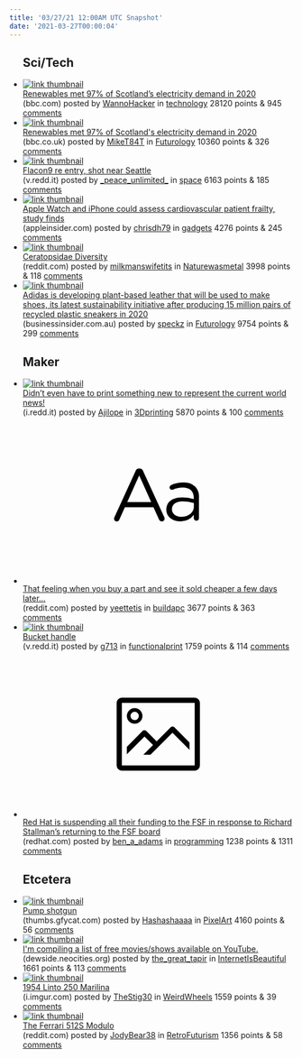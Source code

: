 ```yaml
---
title: '03/27/21 12:00AM UTC Snapshot'
date: '2021-03-27T00:00:04'
---
```

<ul>
<h2>Sci/Tech</h2>

<li><a href='https://www.bbc.com/news/uk-scotland-56530424'><img src='https://a.thumbs.redditmedia.com/pEv0wDMWUvH3r7u2_q6C739bvuV1k2Rvzvdp1qhjky0.jpg' alt='link thumbnail'></a><div><div class='linkTitle'><a href='https://www.bbc.com/news/uk-scotland-56530424'>Renewables met 97% of Scotland’s electricity demand in 2020</a></div>(bbc.com) posted by <a href='https://www.reddit.com/user/WannoHacker'>WannoHacker</a> in <a href='https://www.reddit.com/r/technology'>technology</a> 28120 points & 945 <a href='https://www.reddit.com/r/technology/comments/mdkqot/renewables_met_97_of_scotlands_electricity_demand/'>comments</a></div></li>

<li><a href='https://www.bbc.co.uk/news/uk-scotland-56530424'><img src='https://a.thumbs.redditmedia.com/pEv0wDMWUvH3r7u2_q6C739bvuV1k2Rvzvdp1qhjky0.jpg' alt='link thumbnail'></a><div><div class='linkTitle'><a href='https://www.bbc.co.uk/news/uk-scotland-56530424'>Renewables met 97% of Scotland's electricity demand in 2020</a></div>(bbc.co.uk) posted by <a href='https://www.reddit.com/user/MikeT84T'>MikeT84T</a> in <a href='https://www.reddit.com/r/Futurology'>Futurology</a> 10360 points & 326 <a href='https://www.reddit.com/r/Futurology/comments/mdg6jp/renewables_met_97_of_scotlands_electricity_demand/'>comments</a></div></li>

<li><a href='https://v.redd.it/qme3nvz9pep61'><img src='https://b.thumbs.redditmedia.com/JMg5Mjjbe0aQakHAiG7taxTWhPqRAQ0LKd_tLVw6nwk.jpg' alt='link thumbnail'></a><div><div class='linkTitle'><a href='https://v.redd.it/qme3nvz9pep61'>Flacon9 re entry, shot near Seattle</a></div>(v.redd.it) posted by <a href='https://www.reddit.com/user/_peace_unlimited_'>_peace_unlimited_</a> in <a href='https://www.reddit.com/r/space'>space</a> 6163 points & 185 <a href='https://www.reddit.com/r/space/comments/mdtni1/flacon9_re_entry_shot_near_seattle/'>comments</a></div></li>

<li><a href='https://appleinsider.com/articles/21/03/25/apple-watch-and-iphone-could-assess-cardiovascular-patient-frailty-study-finds'><img src='https://b.thumbs.redditmedia.com/rb_CvxQLzDH8bw5_QNpD8lCexUip3pywwg8MzuOA65I.jpg' alt='link thumbnail'></a><div><div class='linkTitle'><a href='https://appleinsider.com/articles/21/03/25/apple-watch-and-iphone-could-assess-cardiovascular-patient-frailty-study-finds'>Apple Watch and iPhone could assess cardiovascular patient frailty, study finds</a></div>(appleinsider.com) posted by <a href='https://www.reddit.com/user/chrisdh79'>chrisdh79</a> in <a href='https://www.reddit.com/r/gadgets'>gadgets</a> 4276 points & 245 <a href='https://www.reddit.com/r/gadgets/comments/mdmn9j/apple_watch_and_iphone_could_assess/'>comments</a></div></li>

<li><a href='https://www.reddit.com/gallery/mdkdbn'><img src='https://b.thumbs.redditmedia.com/jNBvtPwGaSsH8030l3mnkAq1q_jMAfSfuan-NjdH-rs.jpg' alt='link thumbnail'></a><div><div class='linkTitle'><a href='https://www.reddit.com/gallery/mdkdbn'>Ceratopsidae Diversity</a></div>(reddit.com) posted by <a href='https://www.reddit.com/user/milkmanswifetits'>milkmanswifetits</a> in <a href='https://www.reddit.com/r/Naturewasmetal'>Naturewasmetal</a> 3998 points & 118 <a href='https://www.reddit.com/r/Naturewasmetal/comments/mdkdbn/ceratopsidae_diversity/'>comments</a></div></li>

<li><a href='https://www.businessinsider.com.au/adidas-developing-plant-based-leather-shoes-2020-12'><img src='https://a.thumbs.redditmedia.com/kgMkOLSR8arEIKuzOd8HrlRwKLBXHMu5GswlOctZZz8.jpg' alt='link thumbnail'></a><div><div class='linkTitle'><a href='https://www.businessinsider.com.au/adidas-developing-plant-based-leather-shoes-2020-12'>Adidas is developing plant-based leather that will be used to make shoes, its latest sustainability initiative after producing 15 million pairs of recycled plastic sneakers in 2020</a></div>(businessinsider.com.au) posted by <a href='https://www.reddit.com/user/speckz'>speckz</a> in <a href='https://www.reddit.com/r/Futurology'>Futurology</a> 9754 points & 299 <a href='https://www.reddit.com/r/Futurology/comments/mdogsk/adidas_is_developing_plantbased_leather_that_will/'>comments</a></div></li>

<h2>Maker</h2>

<li><a href='https://i.redd.it/vgzdwpwibcp61.jpg'><img src='https://b.thumbs.redditmedia.com/-Fyz_HirEHFl5NwNcOZ7xgbba4phyNyrkSTLMyF60to.jpg' alt='link thumbnail'></a><div><div class='linkTitle'><a href='https://i.redd.it/vgzdwpwibcp61.jpg'>Didn’t even have to print something new to represent the current world news!</a></div>(i.redd.it) posted by <a href='https://www.reddit.com/user/Ajilope'>Ajilope</a> in <a href='https://www.reddit.com/r/3Dprinting'>3Dprinting</a> 5870 points & 100 <a href='https://www.reddit.com/r/3Dprinting/comments/mdkpip/didnt_even_have_to_print_something_new_to/'>comments</a></div></li>

<li><a href='https://www.reddit.com/r/buildapc/comments/mdj85s/that_feeling_when_you_buy_a_part_and_see_it_sold/'><svg version='1.1' viewBox='-34 -12 104 64' preserveAspectRatio='xMidYMid slice' xmlns='http://www.w3.org/2000/svg' xmlns:xlink='http://www.w3.org/1999/xlink'>
    <title>text link thumbnail</title>
    <path d='M12.19,8.84a1.45,1.45,0,0,0-1.4-1h-.12a1.46,1.46,0,0,0-1.42,1L1.14,26.56a1.29,1.29,0,0,0-.14.59,1,1,0,0,0,1,1,1.12,1.12,0,0,0,1.08-.77l2.08-4.65h11l2.08,4.59a1.24,1.24,0,0,0,1.12.83,1.08,1.08,0,0,0,1.08-1.08,1.64,1.64,0,0,0-.14-.57ZM6.08,20.71l4.59-10.22,4.6,10.22Z'>
    </path>
    <path d='M32.24,14.78A6.35,6.35,0,0,0,27.6,13.2a11.36,11.36,0,0,0-4.7,1,1,1,0,0,0-.58.89,1,1,0,0,0,.94.92,1.23,1.23,0,0,0,.39-.08,8.87,8.87,0,0,1,3.72-.81c2.7,0,4.28,1.33,4.28,3.92v.5a15.29,15.29,0,0,0-4.42-.61c-3.64,0-6.14,1.61-6.14,4.64v.05c0,2.95,2.7,4.48,5.37,4.48a6.29,6.29,0,0,0,5.19-2.48V26.9a1,1,0,0,0,1,1,1,1,0,0,0,1-1.06V19A5.71,5.71,0,0,0,32.24,14.78Zm-.56,7.7c0,2.28-2.17,3.89-4.81,3.89-1.94,0-3.61-1.06-3.61-2.86v-.06c0-1.8,1.5-3,4.2-3a15.2,15.2,0,0,1,4.22.61Z'>
    </path>
    </svg></a><div><div class='linkTitle'><a href='https://www.reddit.com/r/buildapc/comments/mdj85s/that_feeling_when_you_buy_a_part_and_see_it_sold/'>That feeling when you buy a part and see it sold cheaper a few days later...</a></div>(reddit.com) posted by <a href='https://www.reddit.com/user/yeettetis'>yeettetis</a> in <a href='https://www.reddit.com/r/buildapc'>buildapc</a> 3677 points & 363 <a href='https://www.reddit.com/r/buildapc/comments/mdj85s/that_feeling_when_you_buy_a_part_and_see_it_sold/'>comments</a></div></li>

<li><a href='https://v.redd.it/cogns67pedp61'><img src='https://b.thumbs.redditmedia.com/z1r-e96hNdI9EtH1KT6_Jq63uk05fPO2kEvr_PFd5qc.jpg' alt='link thumbnail'></a><div><div class='linkTitle'><a href='https://v.redd.it/cogns67pedp61'>Bucket handle</a></div>(v.redd.it) posted by <a href='https://www.reddit.com/user/g713'>g713</a> in <a href='https://www.reddit.com/r/functionalprint'>functionalprint</a> 1759 points & 114 <a href='https://www.reddit.com/r/functionalprint/comments/mdo3tp/bucket_handle/'>comments</a></div></li>

<li><a href='https://www.redhat.com/en/blog/red-hat-statement-about-richard-stallmans-return-free-software-foundation-board'><svg version='1.1' viewBox='-34 -14 104 64' preserveAspectRatio='xMidYMid meet' xmlns='http://www.w3.org/2000/svg' xmlns:xlink='http://www.w3.org/1999/xlink'>
    <title>link thumbnail</title>
    <path d='M32,4H4A2,2,0,0,0,2,6V30a2,2,0,0,0,2,2H32a2,2,0,0,0,2-2V6A2,2,0,0,0,32,4ZM4,30V6H32V30Z'></path>
    <path d='M8.92,14a3,3,0,1,0-3-3A3,3,0,0,0,8.92,14Zm0-4.6A1.6,1.6,0,1,1,7.33,11,1.6,1.6,0,0,1,8.92,9.41Z'></path>
    <path d='M22.78,15.37l-5.4,5.4-4-4a1,1,0,0,0-1.41,0L5.92,22.9v2.83l6.79-6.79L16,22.18l-3.75,3.75H15l8.45-8.45L30,24V21.18l-5.81-5.81A1,1,0,0,0,22.78,15.37Z'></path>
    </svg></a><div><div class='linkTitle'><a href='https://www.redhat.com/en/blog/red-hat-statement-about-richard-stallmans-return-free-software-foundation-board'>Red Hat is suspending all their funding to the FSF in response to Richard Stallman’s returning to the FSF board</a></div>(redhat.com) posted by <a href='https://www.reddit.com/user/ben_a_adams'>ben_a_adams</a> in <a href='https://www.reddit.com/r/programming'>programming</a> 1238 points & 1311 <a href='https://www.reddit.com/r/programming/comments/mdcek9/red_hat_is_suspending_all_their_funding_to_the/'>comments</a></div></li>

<h2>Etcetera</h2>

<li><a href='https://thumbs.gfycat.com/MeatyGoldenAcaciarat-size_restricted.gif'><img src='https://b.thumbs.redditmedia.com/MorW4qDfVx59_LYHxJ9xkApDWKBlwbZdHbYNmcAH1IE.jpg' alt='link thumbnail'></a><div><div class='linkTitle'><a href='https://thumbs.gfycat.com/MeatyGoldenAcaciarat-size_restricted.gif'>Pump shotgun</a></div>(thumbs.gfycat.com) posted by <a href='https://www.reddit.com/user/Hashashaaaa'>Hashashaaaa</a> in <a href='https://www.reddit.com/r/PixelArt'>PixelArt</a> 4160 points & 56 <a href='https://www.reddit.com/r/PixelArt/comments/mdpuva/pump_shotgun/'>comments</a></div></li>

<li><a href='https://dewside.neocities.org/movies.html'><img src='https://b.thumbs.redditmedia.com/OZiyWQ3mIR7tKGh11NLVpW76siY-2aIu6ykmm72cm-U.jpg' alt='link thumbnail'></a><div><div class='linkTitle'><a href='https://dewside.neocities.org/movies.html'>I'm compiling a list of free movies/shows available on YouTube.</a></div>(dewside.neocities.org) posted by <a href='https://www.reddit.com/user/the_great_tapir'>the_great_tapir</a> in <a href='https://www.reddit.com/r/InternetIsBeautiful'>InternetIsBeautiful</a> 1661 points & 113 <a href='https://www.reddit.com/r/InternetIsBeautiful/comments/mdte54/im_compiling_a_list_of_free_moviesshows_available/'>comments</a></div></li>

<li><a href='https://i.imgur.com/TErT9No.jpg'><img src='https://b.thumbs.redditmedia.com/-SDhOZN_iwK8vUdmASfQJCf9M2234HxfsjYi_mgDX3c.jpg' alt='link thumbnail'></a><div><div class='linkTitle'><a href='https://i.imgur.com/TErT9No.jpg'>1954 Linto 250 Marilina</a></div>(i.imgur.com) posted by <a href='https://www.reddit.com/user/TheStig30'>TheStig30</a> in <a href='https://www.reddit.com/r/WeirdWheels'>WeirdWheels</a> 1559 points & 39 <a href='https://www.reddit.com/r/WeirdWheels/comments/mdiig4/1954_linto_250_marilina/'>comments</a></div></li>

<li><a href='https://www.reddit.com/gallery/mdovpb'><img src='https://a.thumbs.redditmedia.com/5yOSohJ7X3pm3iyizBVpkIPfiOL1xvWbUq3bSElyej4.jpg' alt='link thumbnail'></a><div><div class='linkTitle'><a href='https://www.reddit.com/gallery/mdovpb'>The Ferrari 512S Modulo</a></div>(reddit.com) posted by <a href='https://www.reddit.com/user/JodyBear38'>JodyBear38</a> in <a href='https://www.reddit.com/r/RetroFuturism'>RetroFuturism</a> 1356 points & 58 <a href='https://www.reddit.com/r/RetroFuturism/comments/mdovpb/the_ferrari_512s_modulo/'>comments</a></div></li>

</ul>
